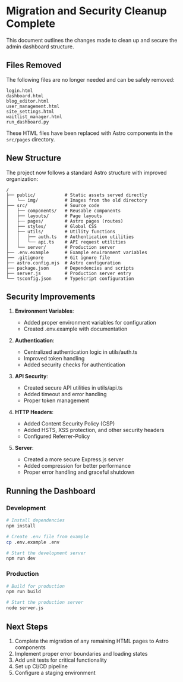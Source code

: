 # Migration and Security Cleanup Complete

This document outlines the changes made to clean up and secure the admin dashboard structure.

## Files Removed

The following files are no longer needed and can be safely removed:

```
login.html
dashboard.html
blog_editor.html
user_management.html
site_settings.html
waitlist_manager.html
run_dashboard.py
```

These HTML files have been replaced with Astro components in the `src/pages` directory.

## New Structure

The project now follows a standard Astro structure with improved organization:

```
/
├── public/           # Static assets served directly
│   └── img/          # Images from the old directory
├── src/              # Source code
│   ├── components/   # Reusable components
│   ├── layouts/      # Page layouts
│   ├── pages/        # Astro pages (routes)
│   ├── styles/       # Global CSS
│   ├── utils/        # Utility functions
│   │   ├── auth.ts   # Authentication utilities
│   │   └── api.ts    # API request utilities
│   └── server/       # Production server
├── .env.example      # Example environment variables
├── .gitignore        # Git ignore file
├── astro.config.mjs  # Astro configuration
├── package.json      # Dependencies and scripts
├── server.js         # Production server entry
└── tsconfig.json     # TypeScript configuration
```

## Security Improvements

1. **Environment Variables**: 
   - Added proper environment variables for configuration
   - Created .env.example with documentation

2. **Authentication**:
   - Centralized authentication logic in utils/auth.ts
   - Improved token handling
   - Added security checks for authentication

3. **API Security**:
   - Created secure API utilities in utils/api.ts
   - Added timeout and error handling
   - Proper token management 

4. **HTTP Headers**:
   - Added Content Security Policy (CSP)
   - Added HSTS, XSS protection, and other security headers
   - Configured Referrer-Policy

5. **Server**:
   - Created a more secure Express.js server
   - Added compression for better performance
   - Proper error handling and graceful shutdown

## Running the Dashboard

### Development

```bash
# Install dependencies
npm install

# Create .env file from example
cp .env.example .env

# Start the development server
npm run dev
```

### Production

```bash
# Build for production
npm run build

# Start the production server
node server.js
```

## Next Steps

1. Complete the migration of any remaining HTML pages to Astro components
2. Implement proper error boundaries and loading states
3. Add unit tests for critical functionality
4. Set up CI/CD pipeline
5. Configure a staging environment 